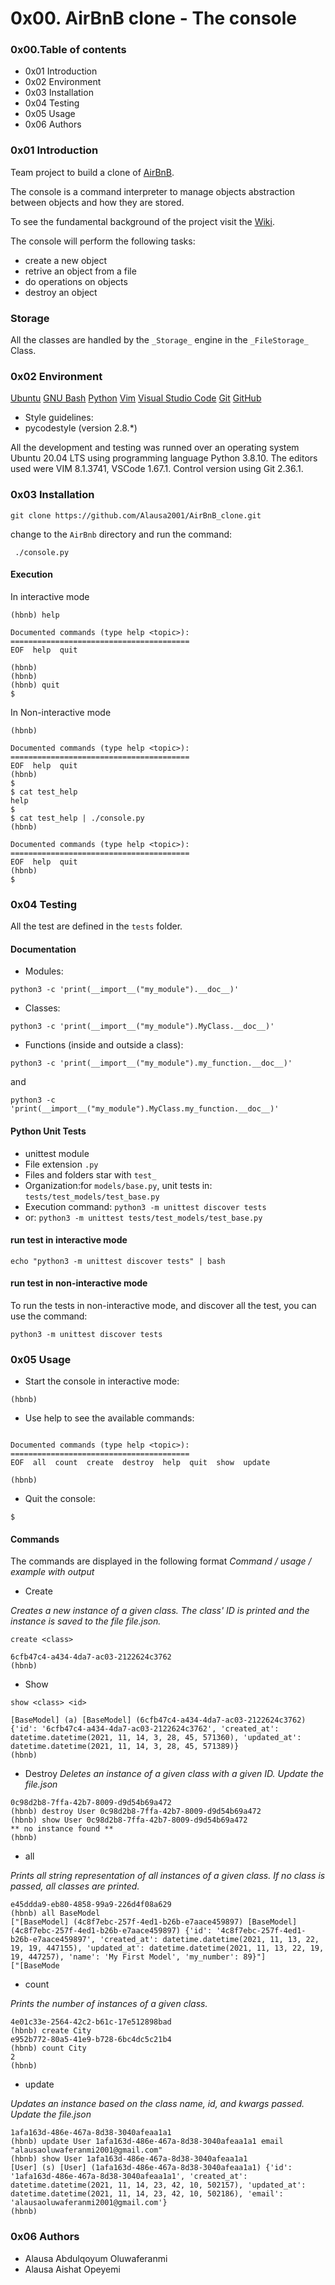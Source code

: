 # 0x00. AirBnB clone - The console

### 0x00.Table of contents
* 0x01 Introduction
* 0x02 Environment
* 0x03 Installation
* 0x04 Testing
* 0x05 Usage
* 0x06 Authors

### 0x01 Introduction
Team project to build a clone of [AirBnB](https://www.airbnb.com/).

The console is a command interpreter to manage objects abstraction between objects and how they are stored.

To see the fundamental background of the project visit the [Wiki](https://github.com/ralexrivero/AirBnB_clone.wiki.git).

The console will perform the following tasks:

* create a new object
* retrive an object from a file
* do operations on objects
* destroy an object

### Storage

All the classes are handled by the ```_Storage_``` engine in the ```_FileStorage_``` Class.

### 0x02 Environment

[Ubuntu](https://ubuntu.com/) [GNU Bash](https://www.gnu.org/software/bash/) [Python](https://www.python.org/) [Vim](https://www.vim.org/) [Visual Studio Code](https://code.visualstudio.com/) [Git](https://git-scm.com/) [GitHub](https://github.com/)

* Style guidelines:
 * pycodestyle (version 2.8.*)

All the development and testing was runned over an operating system Ubuntu 20.04 LTS using programming language Python 3.8.10. The editors used were VIM 8.1.3741, VSCode 1.67.1. Control version using Git 2.36.1.

### 0x03 Installation

```git clone https://github.com/Alausa2001/AirBnB_clone.git```

change to the ```AirBnb``` directory and run the command:

``` ./console.py```

#### Execution

In interactive mode

```$ ./console.py
(hbnb) help

Documented commands (type help <topic>):
========================================
EOF  help  quit

(hbnb)
(hbnb)
(hbnb) quit
$
```

In Non-interactive mode

```$ echo "help" | ./console.py
(hbnb)

Documented commands (type help <topic>):
========================================
EOF  help  quit
(hbnb)
$
$ cat test_help
help
$
$ cat test_help | ./console.py
(hbnb)

Documented commands (type help <topic>):
========================================
EOF  help  quit
(hbnb)
$
```

### 0x04 Testing

All the test are defined in the ```tests``` folder.

#### Documentation

* Modules:

```python3 -c 'print(__import__("my_module").__doc__)'```

* Classes:

```python3 -c 'print(__import__("my_module").MyClass.__doc__)'```

* Functions (inside and outside a class):

```python3 -c 'print(__import__("my_module").my_function.__doc__)'```

and

```python3 -c 'print(__import__("my_module").MyClass.my_function.__doc__)'```

#### Python Unit Tests

* unittest module
* File extension ```.py```
* Files and folders star with ```test_```
* Organization:for ```models/base.py```, unit tests in: ```tests/test_models/test_base.py```
* Execution command: ```python3 -m unittest discover tests```
* or: ```python3 -m unittest tests/test_models/test_base.py```

#### run test in interactive mode

```echo "python3 -m unittest discover tests" | bash```

#### run test in non-interactive mode

To run the tests in non-interactive mode, and discover all the test, you can use the command:

```python3 -m unittest discover tests```

### 0x05 Usage

* Start the console in interactive mode:

```$ ./console.py
(hbnb)
```

* Use help to see the available commands:

```(hbnb) help

Documented commands (type help <topic>):
========================================
EOF  all  count  create  destroy  help  quit  show  update

(hbnb)
```

* Quit the console:


```(hbnb) quit
$
```


#### Commands

The commands are displayed in the following format _Command / usage / example with output_

* Create

_Creates a new instance of a given class. The class' ID is printed and the instance is saved to the file file.json._

```create <class>```


```(hbnb) create BaseModel
6cfb47c4-a434-4da7-ac03-2122624c3762
(hbnb)
```
* Show


```show <class> <id>```


```(hbnb) show BaseModel 6cfb47c4-a434-4da7-ac03-2122624c3762
[BaseModel] (a) [BaseModel] (6cfb47c4-a434-4da7-ac03-2122624c3762) {'id': '6cfb47c4-a434-4da7-ac03-2122624c3762', 'created_at': datetime.datetime(2021, 11, 14, 3, 28, 45, 571360), 'updated_at': datetime.datetime(2021, 11, 14, 3, 28, 45, 571389)}
(hbnb)
```

* Destroy
_Deletes an instance of a given class with a given ID. Update the file.json_

```(hbnb) create User
0c98d2b8-7ffa-42b7-8009-d9d54b69a472
(hbnb) destroy User 0c98d2b8-7ffa-42b7-8009-d9d54b69a472
(hbnb) show User 0c98d2b8-7ffa-42b7-8009-d9d54b69a472
** no instance found **
(hbnb)
```

* all

_Prints all string representation of all instances of a given class. If no class is passed, all classes are printed._

```(hbnb) create BaseModel
e45ddda9-eb80-4858-99a9-226d4f08a629
(hbnb) all BaseModel
["[BaseModel] (4c8f7ebc-257f-4ed1-b26b-e7aace459897) [BaseModel] (4c8f7ebc-257f-4ed1-b26b-e7aace459897) {'id': '4c8f7ebc-257f-4ed1-b26b-e7aace459897', 'created_at': datetime.datetime(2021, 11, 13, 22, 19, 19, 447155), 'updated_at': datetime.datetime(2021, 11, 13, 22, 19, 19, 447257), 'name': 'My First Model', 'my_number': 89}"]
["[BaseMode
```

* count

_Prints the number of instances of a given class._

```(hbnb) create City
4e01c33e-2564-42c2-b61c-17e512898bad
(hbnb) create City
e952b772-80a5-41e9-b728-6bc4dc5c21b4
(hbnb) count City
2
(hbnb)
```

* update

_Updates an instance based on the class name, id, and kwargs passed. Update the file.json_

```(hbnb) create User
1afa163d-486e-467a-8d38-3040afeaa1a1
(hbnb) update User 1afa163d-486e-467a-8d38-3040afeaa1a1 email "alausaoluwaferanmi2001@gmail.com"
(hbnb) show User 1afa163d-486e-467a-8d38-3040afeaa1a1
[User] (s) [User] (1afa163d-486e-467a-8d38-3040afeaa1a1) {'id': '1afa163d-486e-467a-8d38-3040afeaa1a1', 'created_at': datetime.datetime(2021, 11, 14, 23, 42, 10, 502157), 'updated_at': datetime.datetime(2021, 11, 14, 23, 42, 10, 502186), 'email': 'alausaoluwaferanmi2001@gmail.com'}
(hbnb)
```

### 0x06 Authors

* Alausa Abdulqoyum Oluwaferanmi
* Alausa Aishat Opeyemi